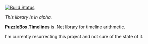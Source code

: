 [![Build Status](https://dev.azure.com/jasonkstevens/PuzzleBox.Timeline/_apis/build/status/JasonKStevens.PuzzleBox.Timeline?branchName=master)](https://dev.azure.com/jasonkstevens/PuzzleBox.Timeline/_build/latest?definitionId=1&branchName=master)

_This library is in alpha._

**PuzzleBox.Timelines** is .Net library for timeline arithmetic.

I'm currently resurrecting this project and not sure of the state of it.
